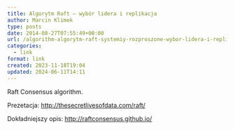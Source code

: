 ```yaml
---
title: Algorytm Raft – wybór lidera i replikacja
author: Marcin Klimek
type: posts
date: 2014-08-27T07:55:49+00:00
url: /algorithm-algorytm-raft-systemiy-rozproszone-wybor-lidera-i-replikacja/
categories:
  - link
format: link
created: 2023-11-18T19:04
updated: 2024-06-11T14:11
---
```

Raft Consensus algorithm.

Prezetacja: <http://thesecretlivesofdata.com/raft/>

Dokładniejszy opis: <http://raftconsensus.github.io/>